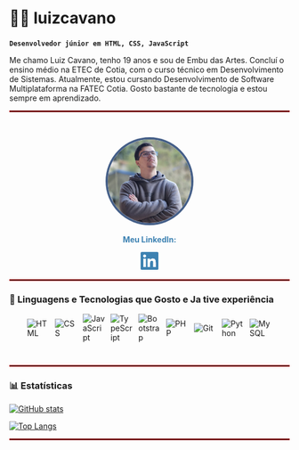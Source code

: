 # 👨‍💻 luizcavano


**`Desenvolvedor júnior em HTML, CSS, JavaScript`**

Me chamo Luiz Cavano, tenho 19 anos e sou de Embu das Artes. Concluí o ensino médio na ETEC de Cotia, com o curso técnico em Desenvolvimento de Sistemas. Atualmente, estou cursando Desenvolvimento de Software Multiplataforma na FATEC Cotia. Gosto bastante de tecnologia e estou sempre em aprendizado.

<hr style="border: 1.5px solid #ae0c0d;">

<br>

<p align="center">
  <img src="https://raw.githubusercontent.com/LuizKawanooo/luizcavano/refs/heads/main/perfil_2img.jpg" alt="Luiz Henrique Santos Cavano" width="150" height="150" style="border-radius: 50%; border: 4px solid #455f88ff;">
</p>


<div align="center" style="text-align:center; color:#3d82b2; font-weight:750;">
  <a href="https://www.linkedin.com/in/luizcavano" 
     style="color:#3d82b2; text-decoration:none;">
    Meu LinkedIn:
  </a>
</div>

<!-- Social icons section -->
<div align="center">
  <p align="center">
    <a href="https://www.linkedin.com/in/luizcavano">
      <img width="32px" alt="LinkedIn" title="LinkedIn" src="https://raw.githubusercontent.com/LuizKawanooo/luizcavano/refs/heads/main/linkedin2.png"/>
    </a>
  </p>
</div>


<hr style="border: 1.5px solid #ae0c0d;">

### 🤖 Linguagens e Tecnologias que Gosto e Ja tive experiência

<div style="
  display: flex;
  justify-content: center;
  align-items: center;
  flex-wrap: wrap;
  gap: 10px;
  margin-top: 10px;
  margin-bottom: 10px;
">

<img alt="HTML" title="HTML" src="https://cdn.jsdelivr.net/gh/devicons/devicon/icons/html5/html5-original.svg" width="40" />
<img alt="CSS" title="CSS" src="https://cdn.jsdelivr.net/gh/devicons/devicon/icons/css3/css3-original.svg" width="40" />
<img alt="JavaScript" title="JavaScript" src="https://cdn.jsdelivr.net/gh/devicons/devicon/icons/javascript/javascript-original.svg" width="40" />
<img alt="TypeScript" title="TypeScript" src="https://cdn.jsdelivr.net/gh/devicons/devicon/icons/typescript/typescript-original.svg" width="40" />
<img alt="Bootstrap" title="Bootstrap" src="https://cdn.jsdelivr.net/gh/devicons/devicon/icons/bootstrap/bootstrap-original.svg" width="40" />
<img alt="PHP" title="PHP" src="https://cdn.jsdelivr.net/gh/devicons/devicon/icons/php/php-original.svg" width="40" />
<img alt="Git" title="Git" src="https://cdn.jsdelivr.net/gh/devicons/devicon/icons/git/git-original.svg" width="40" />
<img alt="Python" title="Python" src="https://cdn.jsdelivr.net/gh/devicons/devicon/icons/python/python-original.svg" width="40" />
<img alt="MySQL" title="MySQL" src="https://cdn.jsdelivr.net/gh/devicons/devicon/icons/mysql/mysql-original.svg" width="40" />

</div>
<br>
<hr style="border: 1.5px solid #ae0c0d;">

### 📊 Estatísticas

[![GitHub stats](https://github-readme-stats.vercel.app/api?username=LuizKawanooo&show_icons=true&theme=light&bg_color=DEG,FFF5E1,FFEFCF,FFDDAA&title_color=ae0c0d&text_color=ae0c0d&icon_color=ae0c0d)](https://github.com/LuizKawanooo)


[![Top Langs](https://github-readme-stats.vercel.app/api/top-langs/?username=LuizKawanooo&layout=compact&theme=light&bg_color=E0E0E0&title_color=ae0c0d&text_color=ae0c0d&icon_color=ae0c0d)](https://github.com/LuizKawanooo)

<hr style="border: 1.5px solid #ae0c0d;">


